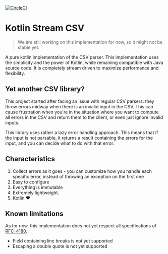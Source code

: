 [![CircleCI](https://circleci.com/gh/pelletier197/kotlin-stream-csv.svg?style=svg)](https://app.circleci.com/pipelines/github/pelletier197/kotlin-stream-csv)

# Kotlin Stream CSV
> We are still working on this implementation for now, so it might not be stable yet.

A pure kotlin implementation of the CSV parser. This implementation uses the simplicity and the power of Kotlin, while remaining compatible with Java source code. It is completely stream driven to maximize performance and flexibility. 

## Yet another CSV library?
This project started after facing an issue with regular CSV parsers: they throw errors midway when there is an invalid input in the CSV. This can cause frustration when you're in the situation where you want to compute all errors in the CSV and return them to the client, or even just ignore invalid inputs.

This library uses rather a lazy error handling approach. This means that if the input is not parsable, it returns a result containing the errors for the input, and you can decide what to do with that error.
## Characteristics
1. Collect errors as it goes - you can customize how you handle each specific error, instead of throwing an exception on the first one
2. Easy to configure
3. Everything is immutable
4. Extremely lightweight. 
5. Kotlin :heart: 

## Known limitations
As for now, this implementation does not yet respect all specifications of [RFC-4180](https://tools.ietf.org/html/rfc4180). 
- Field containing line breaks is not yet supported
- Escaping a double quote is not yet supported 